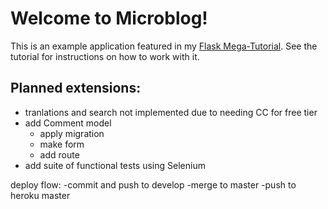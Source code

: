 # Welcome to Microblog!

This is an example application featured in my [Flask Mega-Tutorial](https://blog.miguelgrinberg.com/post/the-flask-mega-tutorial-part-i-hello-world). See the tutorial for instructions on how to work with it.

## Planned extensions:
- tranlations and search not implemented due to needing CC for free tier
- add Comment model
  - apply migration
  - make form
  - add route
- add suite of functional tests using Selenium


deploy flow:
  -commit and push to develop
  -merge to master
  -push to heroku master
